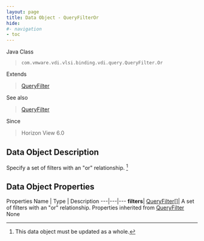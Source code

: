 ```yaml
---
layout: page
title: Data Object - QueryFilterOr
hide:
#- navigation
- toc
---
```






Java Class
> `com.vmware.vdi.vlsi.binding.vdi.query.QueryFilter.Or`

Extends
> [QueryFilter](vdi.query.QueryFilter.Filter.md)

See also
> [QueryFilter](vdi.query.QueryFilter.Filter.md)

Since
> Horizon View 6.0


## Data Object Description

Specify a set of filters with an "or" relationship.
 [^167]



## Data Object Properties
Properties
Name |  Type |  Description
---|---|---
**filters**| [QueryFilter[]](vdi.query.QueryFilter.Filter.md)|  A set of filters with an "or" relationship.
Properties inherited from [QueryFilter](vdi.query.QueryFilter.Filter.md)
None


 


[^167]: This data object must be updated as a whole.